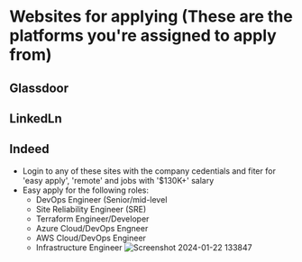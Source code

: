 # Websites for applying (These are the platforms you're assigned to apply from)
## Glassdoor
## LinkedLn
## Indeed
* Login to any of these sites with the company cedentials and fiter for 'easy apply', 'remote' and jobs with '$130K+' salary
* Easy apply for the following roles:
   * DevOps Engineer (Senior/mid-level
   * Site Reliability Engineer (SRE)
   * Terraform Engineer/Developer
   * Azure Cloud/DevOps Engneer
   * AWS Cloud/DevOps Engineer
   * Infrastructure Engineer
![Screenshot 2024-01-22 133847](https://github.com/RubyNketia/Job-Search-Resource-Test/assets/114700921/cf5c97c2-0ddf-4117-955d-ee25b4ee90e1)
